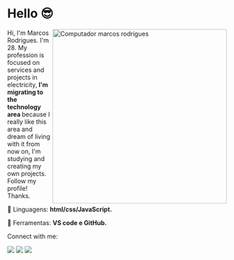 # Hello 😎


<p align="left">

<img src="https://raw.githubusercontent.com/MicaelliMedeiros/micaellimedeiros/master/image/computer-illustration.png"
    width="400px" align="right" alt="Computador marcos rodrigues">

<p align="left">
    Hi,
    I'm Marcos Rodrigues. I'm 28.
    My profession is focused on services and projects in electricity,<strong> I'm migrating to the technology area
    </strong>because I really like this area and dream of living with it from now on, I'm studying and creating my own
    projects. Follow my profile! Thanks.


<p align="left">
    🦄 Linguagens: <strong> html/css/JavaScript.</strong>
</p>

<p align="left">
    💼 Ferramentas: <strong> VS code e GitHub.</strong>
</p>

<p align="left">
    Connect with me:
</p>

<p align="left">

<p align="left">

  <a href="https://www.linkedin.com/in/marcos-vinicius-rodrigues-santos-b217b8202/" alt="Linkedin">
  <img src="https://img.shields.io/badge/-Linkedin-0e76a8?style=flat-square&logo=Linkedin&logoColor=white&link=LINK-DO-SEU-LINKEDIN" /></a>

  <a href="#" alt="WhatsApp">
  <img src="https://img.shields.io/badge/-WhatsApp-25d366?style=flat-square&labelColor=25d366&logo=whatsapp&logoColor=white&link=API-DO-SEU-WHATSAPP"/></a>


  <a href="https://www.instagram.com/marcos_rd93/" alt="Instagram">
  <img src="https://img.shields.io/badge/-Instagram-DF0174?style=flat-square&labelColor=DF0174&logo=instagram&logoColor=white&link=LINK-DO-SEU-INSTAGRAM"/></a>
</p>  
